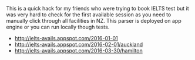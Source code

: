 This is a quick hack for my friends who were trying to book IELTS test but it was very hard to check for the first available session as you need to manually click through all facilities in NZ. This parser is deployed on app engine or you can run locally though tests.

- http://ielts-avails.appspot.com/2016-01-01
- http://ielts-avails.appspot.com/2016-02-01/auckland
- http://ielts-avails.appspot.com/2016-03-30/hamilton
